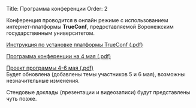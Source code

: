 Title: Программа конференции
Order: 2

Конференция проводится в онлайн режиме с использованием интернет-платформы **TrueConf**, предоставляемой Воронежским государственным университетом.

[Инструкция по установке платформы TrueConf (.pdf)](files/trueconf.pdf)

[Программа конференции на 4 мая (.pdf)](files/program-04.05.20.pdf)

[Проект программы 4-6 мая (.pdf)](files/program-04-06.pdf)  
Будет обновлена (добавлены темы участников 5 и 6 мая), возможны незначительные изменения.

Стендовые доклады (презентации и видеозаписи) будут представлены чуть позже.
